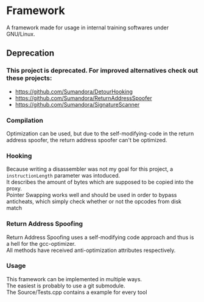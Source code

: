 # Framework
A framework made for usage in internal training softwares under GNU/Linux.

## Deprecation
### This project is deprecated. For improved alternatives check out these projects:
- https://github.com/Sumandora/DetourHooking
- https://github.com/Sumandora/ReturnAddressSpoofer
- https://github.com/Sumandora/SignatureScanner

### Compilation
Optimization can be used, but due to the self-modifying-code in the return address spoofer, the return address spoofer can't be optimized.

### Hooking
Because writing a disassembler was not my goal for this project, a `instructionLength` parameter was intoduced.  
It describes the amount of bytes which are supposed to be copied into the proxy.  
Pointer Swapping works well and should be used in order to bypass anticheats, which simply check whether or not the opcodes from disk match

### Return Address Spoofing
Return Address Spoofing uses a self-modifying code approach and thus is a hell for the gcc-optimizer.  
All methods have received anti-optimization attributes respectively.  

### Usage
This framework can be implemented in multiple ways.  
The easiest is probably to use a git submodule.  
The Source/Tests.cpp contains a example for every tool
